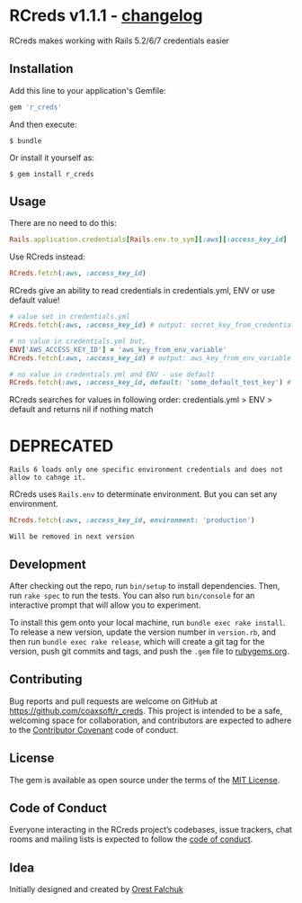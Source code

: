 # RCreds v1.1.1 - [changelog](https://github.com/coaxsoft/r_creds/blob/master/CHANGELOG.md)

RCreds makes working with Rails 5.2/6/7 credentials easier

## Installation

Add this line to your application's Gemfile:

```ruby
gem 'r_creds'
```

And then execute:

    $ bundle

Or install it yourself as:

    $ gem install r_creds

## Usage
There are no need to do this:
```ruby
Rails.application.credentials[Rails.env.to_sym][:aws][:access_key_id]
```
Use RCreds instead:
```ruby
RCreds.fetch(:aws, :access_key_id)
```

RCreds give an ability to read credentials in credentials.yml, ENV or use default value!
```ruby
# value set in credentials.yml
RCreds.fetch(:aws, :access_key_id) # output: secret_key_from_credentials_yaml

# no value in credentials.yml but,
ENV['AWS_ACCESS_KEY_ID'] = 'aws_key_from_env_variable'
RCreds.fetch(:aws, :access_key_id) # output: aws_key_from_env_variable

# no value in credentials.yml and ENV - use default
RCreds.fetch(:aws, :access_key_id, default: 'some_default_test_key') # output: some_default_test_key
```
RCreds searches for values in following order: credentials.yml > ENV > default and returns nil if nothing match

# DEPRECATED 
`Rails 6 loads only one specific environment credentials and does not allow to cahnge it.` 

RCreds uses `Rails.env` to determinate environment. But you can set any environment.
```ruby
RCreds.fetch(:aws, :access_key_id, environment: 'production')
```
`Will be removed in next version`

## Development

After checking out the repo, run `bin/setup` to install dependencies. Then, run `rake spec` to run the tests. You can also run `bin/console` for an interactive prompt that will allow you to experiment.

To install this gem onto your local machine, run `bundle exec rake install`. To release a new version, update the version number in `version.rb`, and then run `bundle exec rake release`, which will create a git tag for the version, push git commits and tags, and push the `.gem` file to [rubygems.org](https://rubygems.org).

## Contributing

Bug reports and pull requests are welcome on GitHub at https://github.com/coaxsoft/r_creds. This project is intended to be a safe, welcoming space for collaboration, and contributors are expected to adhere to the [Contributor Covenant](http://contributor-covenant.org) code of conduct.

## License

The gem is available as open source under the terms of the [MIT License](https://opensource.org/licenses/MIT).

## Code of Conduct

Everyone interacting in the RCreds project’s codebases, issue trackers, chat rooms and mailing lists is expected to follow the [code of conduct](https://github.com/coaxsoft/r_creds/blob/master/CODE_OF_CONDUCT.md).

## Idea
Initially designed and created by [Orest Falchuk](https://github.com/OrestF)
